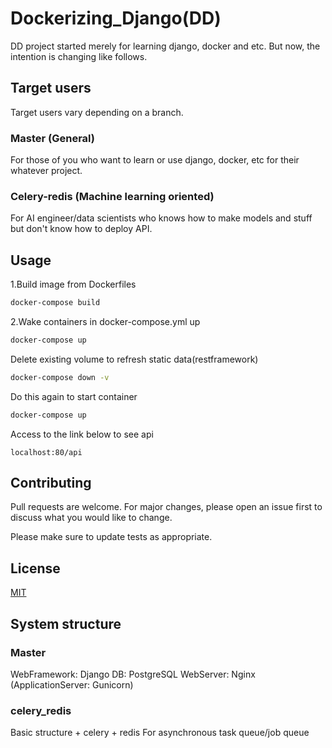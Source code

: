 # Dockerizing_Django(DD)

DD project started merely for learning django, docker and etc. But now, the intention is changing like follows.

## Target users

Target users vary depending on a branch.
### Master (General)
For those of you who want to learn or use django, docker, etc for their whatever project.

### Celery-redis (Machine learning oriented)
For AI engineer/data scientists who knows how to make models and stuff but don't know how to deploy API.

## Usage
1.Build image from Dockerfiles
```bash
docker-compose build
```
2.Wake containers in docker-compose.yml up
```bash
docker-compose up
```

Delete existing volume to refresh static data(restframework)
```bash
docker-compose down -v
```
Do this again to start container
```bash
docker-compose up
```

Access to the link below to see api

```
localhost:80/api
```

## Contributing
Pull requests are welcome. For major changes, please open an issue first to discuss what you would like to change.

Please make sure to update tests as appropriate.

## License
[MIT](https://choosealicense.com/licenses/mit/)

## System structure
### Master
WebFramework: Django
DB: PostgreSQL
WebServer: Nginx
(ApplicationServer: Gunicorn)

### celery_redis
Basic structure + celery + redis
For asynchronous task queue/job queue
